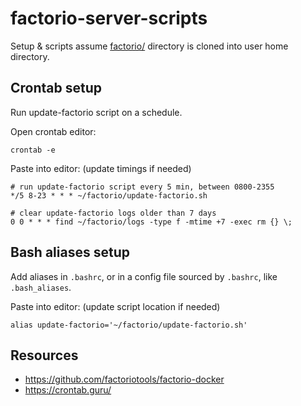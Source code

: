 # factorio-server-scripts
Setup & scripts assume [factorio/](factorio) directory is cloned into user home directory.

## Crontab setup
Run update-factorio script on a schedule.

Open crontab editor:
````shell
crontab -e
````
Paste into editor:
(update timings if needed)
````shell 
# run update-factorio script every 5 min, between 0800-2355
*/5 8-23 * * * ~/factorio/update-factorio.sh

# clear update-factorio logs older than 7 days
0 0 * * * find ~/factorio/logs -type f -mtime +7 -exec rm {} \;
````

## Bash aliases setup
Add aliases in `.bashrc`, or in a config file sourced by `.bashrc`, like `.bash_aliases`.

Paste into editor:
(update script location if needed)
````shell
alias update-factorio='~/factorio/update-factorio.sh'
````

## Resources
- https://github.com/factoriotools/factorio-docker
- https://crontab.guru/
